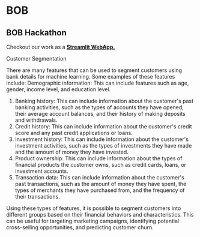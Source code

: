 # BOB
## BOB Hackathon

Checkout our work as a <a href="https://gaurav7888-bob-app-4dihn7.streamlit.app/">**Streamlit WebApp.**</a>

Customer Segmentation

There are many features that can be used to segment customers using bank details for machine learning. Some examples of these features include:
Demographic information: This can include features such as age, gender, income level, and education level.

1) Banking history: This can include information about the customer's past banking activities, such as the types of accounts they have opened, their average account balances, and their history of making deposits and withdrawals.
2) Credit history: This can include information about the customer's credit score and any past credit applications or loans.
3) Investment history: This can include information about the customer's investment activities, such as the types of investments they have made and the amount of money they have invested.
4) Product ownership: This can include information about the types of financial products the customer owns, such as credit cards, loans, or investment accounts.
5) Transaction data: This can include information about the customer's past transactions, such as the amount of money they have spent, the types of merchants they have purchased from, and the frequency of their transactions.

Using these types of features, it is possible to segment customers into different groups based on their financial behaviors and characteristics. This can be useful for targeting marketing campaigns, identifying potential cross-selling opportunities, and predicting customer churn.

